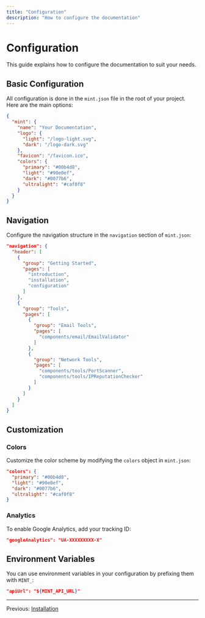 ```yaml
---
title: "Configuration"
description: "How to configure the documentation"
---
```


# Configuration

This guide explains how to configure the documentation to suit your needs.

## Basic Configuration

All configuration is done in the `mint.json` file in the root of your project. Here are the main options:

```json
{
  "mint": {
    "name": "Your Documentation",
    "logo": {
      "light": "/logo-light.svg",
      "dark": "/logo-dark.svg"
    },
    "favicon": "/favicon.ico",
    "colors": {
      "primary": "#00b4d8",
      "light": "#90e0ef",
      "dark": "#0077b6",
      "ultralight": "#caf0f8"
    }
  }
}
```

## Navigation

Configure the navigation structure in the `navigation` section of `mint.json`:

```json
"navigation": {
  "header": [
    {
      "group": "Getting Started",
      "pages": [
        "introduction",
        "installation",
        "configuration"
      ]
    },
    {
      "group": "Tools",
      "pages": [
        {
          "group": "Email Tools",
          "pages": [
            "components/email/EmailValidator"
          ]
        },
        {
          "group": "Network Tools",
          "pages": [
            "components/tools/PortScanner",
            "components/tools/IPReputationChecker"
          ]
        }
      ]
    }
  ]
}
```

## Customization

### Colors

Customize the color scheme by modifying the `colors` object in `mint.json`:

```json
"colors": {
  "primary": "#00b4d8",
  "light": "#90e0ef",
  "dark": "#0077b6",
  "ultralight": "#caf0f8"
}
```

### Analytics

To enable Google Analytics, add your tracking ID:

```json
"googleAnalytics": "UA-XXXXXXXXX-X"
```

## Environment Variables

You can use environment variables in your configuration by prefixing them with `MINT_`:

```json
"apiUrl": "${MINT_API_URL}"
```

---

Previous: [Installation](/installation)
